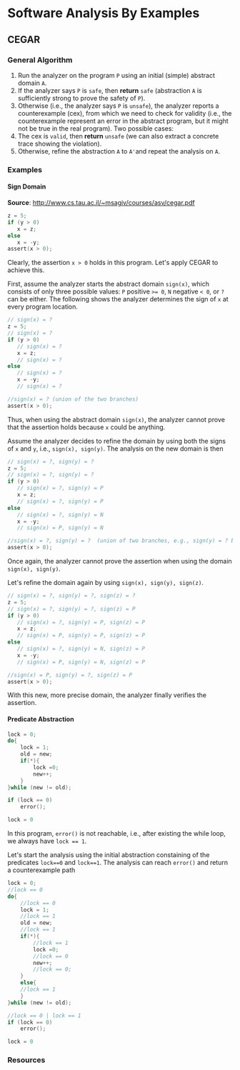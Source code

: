 # Software Analysis By Examples

## CEGAR

### General Algorithm 
1. Run the analyzer on the program `P` using an initial (simple) abstract domain `A`.
1. If the analyzer says `P` is `safe`, then __return__ `safe` (abstraction `A` is sufficiently strong to prove the safety of `P`).
1. Otherwise (i.e., the analyzer says `P` is `unsafe`), the analyzer reports a counterexample (cex), from which we need to check for validity (i.e., the counterexample represent an error in the abstract program, but it might not be true in the real program).  Two possible cases:
  1. The cex is `valid`, then __return__ `unsafe` (we can also extract a concrete trace showing the violation).
  1. Otherwise, refine the abstraction `A` to `A'`and repeat the analysis on `A`.

### Examples

#### Sign Domain

__Source__: http://www.cs.tau.ac.il/~msagiv/courses/asv/cegar.pdf


```C
z = 5;
if (y > 0)
   x = z;
else
   x = -y;
assert(x > 0);
```

Clearly, the assertion `x > 0` holds in this program. Let's apply CEGAR to achieve this.


First, assume the analyzer starts the abstract domain `sign(x)`, which consists of only three possible values: `P` positive `>= 0`, `N` negative `< 0`, or `?` can be either. The following shows the analyzer determines the sign of `x` at every program location.

```C
// sign(x) = ?
z = 5;
// sign(x) = ?
if (y > 0)
   // sign(x) = ?  
   x = z;     
   // sign(x) = ?
else
   // sign(x) = ?
   x = -y;
   // sign(x) = ?

//sign(x) = ? (union of the two branches)
assert(x > 0);
```

Thus, when using the abstract domain `sign(x)`, the analyzer cannot prove that the assertion holds because `x` could be anything.

Assume the analyzer decides to refine the domain by using both the signs of `x` and `y`, i.e., `sign(x), sign(y)`.  The analysis on the new domain is then

```C
// sign(x) = ?, sign(y) = ?
z = 5;
// sign(x) = ?, sign(y) = ?
if (y > 0)
   // sign(x) = ?, sign(y) = P
   x = z;     
   // sign(x) = ?, sign(y) = P
else
   // sign(x) = ?, sign(y) = N
   x = -y;
   // sign(x) = P, sign(y) = N

//sign(x) = ?, sign(y) = ?  (union of two branches, e.g., sign(y) = ? because Y or N is ? )
assert(x > 0);
```

Once again, the analyzer cannot prove the assertion when using the domain `sign(x), sign(y)`.

Let's refine the domain again by using `sign(x), sign(y), sign(z)`.

```C
// sign(x) = ?, sign(y) = ?, sign(z) = ?
z = 5;
// sign(x) = ?, sign(y) = ?, sign(z) = P
if (y > 0)
   // sign(x) = ?, sign(y) = P, sign(z) = P
   x = z;     
   // sign(x) = P, sign(y) = P, sign(z) = P
else
   // sign(x) = ?, sign(y) = N, sign(z) = P
   x = -y;
   // sign(x) = P, sign(y) = N, sign(z) = P

//sign(x) = P, sign(y) = ?, sign(z) = P
assert(x > 0);
```

With this new, more precise domain, the analyzer finally verifies the assertion.


#### Predicate Abstraction

```C
lock = 0;
do{
    lock = 1;
	old = new;
	if(*){
        lock =0;
        new++;
	}
}while (new != old);

if (lock == 0)
    error();

lock = 0
```

In this program, `error()` is not reachable, i.e.,  after existing the while loop, we always have `lock == 1`.

Let's start the analysis using the initial abstraction constaining of the predicates `lock==0` and `lock==1`.
The analysis can reach `error()` and return a counterexample path 

```C
lock = 0;   
//lock == 0
do{
    //lock == 0
    lock = 1;
    //lock == 1
    old = new;
    //lock == 1
    if(*){
        //lock == 1
        lock =0;
        //lock == 0
        new++;
        //lock == 0;
    }
    else{
    //lock == 1
    }
}while (new != old);

//lock == 0 | lock == 1
if (lock == 0)
    error();

lock = 0
```

### Resources 

